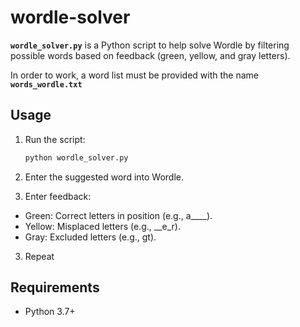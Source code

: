 # wordle-solver

**`wordle_solver.py`** is a Python script to help solve Wordle by filtering possible words based on feedback (green, yellow, and gray letters).

In order to work, a word list must be provided with the name **`words_wordle.txt`**

## Usage
1. Run the script:  
   ```bash
   python wordle_solver.py
   ```

2. Enter the suggested word into Wordle.

3. Enter feedback:
- Green: Correct letters in position (e.g., a____).
- Yellow: Misplaced letters (e.g., __e_r).
- Gray: Excluded letters (e.g., gt).

3. Repeat

## Requirements
- Python 3.7+

